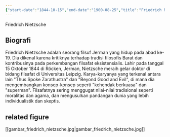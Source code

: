 ```yaml
---
{"start-date":"1844-10-15","end-date":"1900-08-25","title":"Friedrich Nietzsche","type":"range","color":"blue","dg-publish":true,"tags":["timeline","figure","modern"],"permalink":"/biografi-tokoh/tokoh-di-abad-modern/friedrich-nietzsche/","dgPassFrontmatter":true,"created":"2024-03-24T02:27:23.181+07:00","updated":"2024-03-24T03:19:17.175+07:00"}
---
```



Friedrich Nietzsche
## Biografi
Friedrich Nietzsche adalah seorang filsuf Jerman yang hidup pada abad ke-19. Dia dikenal karena kritiknya terhadap tradisi filosofis Barat dan kontribusinya pada perkembangan filsafat eksistensialis. Lahir pada tanggal 15 Oktober 1844 di Röcken, Jerman, Nietzsche meraih gelar doktor di bidang filsafat di Universitas Leipzig. Karya-karyanya yang terkenal antara lain "Thus Spoke Zarathustra" dan "Beyond Good and Evil", di mana dia mengembangkan konsep-konsep seperti "kehendak berkuasa" dan "superman". Filsafatnya sering menggugat nilai-nilai tradisional seperti moralitas dan agama, dan mengusulkan pandangan dunia yang lebih individualistik dan skeptis.

## related figure
[[gambar_friedrich_nietzsche.jpg\|gambar_friedrich_nietzsche.jpg]]
